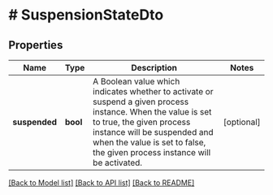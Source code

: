 # # SuspensionStateDto

## Properties

Name | Type | Description | Notes
------------ | ------------- | ------------- | -------------
**suspended** | **bool** | A Boolean value which indicates whether to activate or suspend a given process instance. When the value is set to true, the given process instance will be suspended and when the value is set to false, the given process instance will be activated. | [optional] 

[[Back to Model list]](../../README.md#documentation-for-models) [[Back to API list]](../../README.md#documentation-for-api-endpoints) [[Back to README]](../../README.md)


